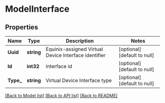 # ModelInterface

## Properties
Name | Type | Description | Notes
------------ | ------------- | ------------- | -------------
**Uuid** | **string** | Equinix-assigned Virtual Device Interface identifier | [optional] [default to null]
**Id** | **int32** | Interface id | [optional] [default to null]
**Type_** | **string** | Virtual Device Interface type | [optional] [default to null]

[[Back to Model list]](../README.md#documentation-for-models) [[Back to API list]](../README.md#documentation-for-api-endpoints) [[Back to README]](../README.md)

